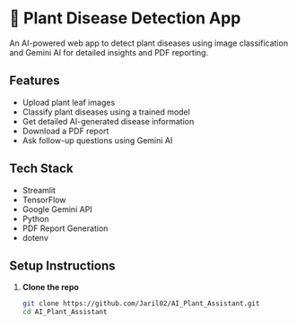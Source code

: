 # 🌿 Plant Disease Detection App

An AI-powered web app to detect plant diseases using image classification and Gemini AI for detailed insights and PDF reporting.

## Features
- Upload plant leaf images
- Classify plant diseases using a trained model
- Get detailed AI-generated disease information
- Download a PDF report
- Ask follow-up questions using Gemini AI

## Tech Stack
- Streamlit
- TensorFlow
- Google Gemini API
- Python
- PDF Report Generation
- dotenv

## Setup Instructions

1. **Clone the repo**
   ```bash
   git clone https://github.com/Jaril02/AI_Plant_Assistant.git
   cd AI_Plant_Assistant
